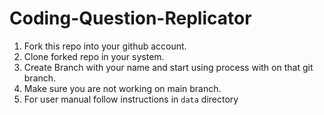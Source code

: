 # Coding-Question-Replicator

1. Fork this repo into your github account.
2. Clone forked repo in your system.
3. Create Branch with your name and start using process with on that git branch.
4. Make sure you are not working on main branch.
5. For user manual follow instructions in `data` directory
